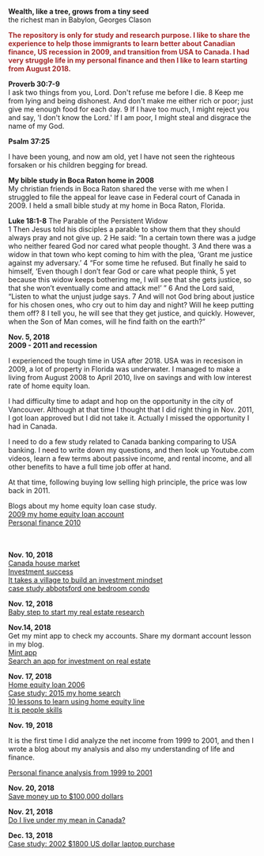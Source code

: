 **Wealth, like a tree, grows from a tiny seed**<br>
the richest man in Babylon, Georges Clason

**<span style="color:brown">The repository is only for study and research purpose. I like to share the experience to help those immigrants to learn better about Canadian finance, US recession in 2009, and transition from USA to Canada. I had very struggle life in my personal finance and then I like to learn starting from August 2018.</span>** <br>

**Proverb 30:7-9**<br>
I ask two things from you, Lord. Don't refuse me before I die. 8 Keep me from lying and being dishonest. And don't make me either rich or poor; just give me enough food for each day. 9 If I have too much, I might reject you and say, 'I don't know the Lord.' If I am poor, I might steal and disgrace the name of my God.<br>

**Psalm 37:25**<br>

I have been young, and now am old, yet I have not seen the righteous forsaken or his children begging for bread.<br>

**My bible study in Boca Raton home in 2008** <br>
My christian friends in Boca Raton shared the verse with me when I struggled to file the appeal for leave case in Federal court of Canada in 2009. I held a small bible study at my home in Boca Raton, Florida. 

**Luke 18:1-8**
The Parable of the Persistent Widow<br>
1 Then Jesus told his disciples a parable to show them that they should always pray and not give up. 2 He said: “In a certain town there was a judge who neither feared God nor cared what people thought. 3 And there was a widow in that town who kept coming to him with the plea, ‘Grant me justice against my adversary.’ 4 “For some time he refused. But finally he said to himself, ‘Even though I don’t fear God or care what people think, 5 yet because this widow keeps bothering me, I will see that she gets justice, so that she won’t eventually come and attack me!’ ” 6 And the Lord said, “Listen to what the unjust judge says. 7 And will not God bring about justice for his chosen ones, who cry out to him day and night? Will he keep putting them off? 8 I tell you, he will see that they get justice, and quickly. However, when the Son of Man comes, will he find faith on the earth?”


**Nov. 5, 2018** <br>
**2009 - 2011 and recession**<br>

I experienced the tough time in USA after 2018. USA was in recesison in 2009, a lot of property in Florida was underwater. I managed to make a living from August 2008 to April 2010, live on savings and with low interest rate of home equity loan. 

I had difficulty time to adapt and hop on the opportunity in the city of Vancouver. Although at that time I thought that I did right thing in Nov. 2011, I got loan approved but I did not take it. Actually I missed the opportunity I had in Canada. 

I need to do a few study related to Canada banking comparing to USA banking. I need to write down my questions, and then look up Youtube.com videos, learn a few terms about passive income, and rental income, and all other benefits to have a full time job offer at hand. 

At that time, following buying low selling high principle, the price was low back in 2011. 

Blogs about my home equity loan case study. <br>
[2009 my home equity loan account](http://juliachencoding.blogspot.com/2018/11/2009-my-home-equity-loan-account.html)<br>
[Personal finance 2010](http://juliachencoding.blogspot.com/2018/11/personal-finance-2010.html)<br>
[]()<br>
[]()<br>

**Nov. 10, 2018**<br>
[Canada house market](http://juliachencoding.blogspot.com/2018/11/canada-house-market.html)<br>
[Investment success](http://juliachencoding.blogspot.com/2018/11/investment-success.html)<br>
[It takes a village to build an investment mindset](http://juliachencoding.blogspot.com/2018/11/it-takes-village-to-build-investment.html)<br>
[case study abbotsford one bedroom condo](https://juliachencoding.blogspot.com/2018/11/case-study-abbotsford-one-bedroom-condo.html)<br>

**Nov. 12, 2018**<br>
[Baby step to start my real estate research](http://juliachencoding.blogspot.com/2018/11/baby-step-to-start-my-real-estate.html)<br>

**Nov.14, 2018**<br>
Get my mint app to check my accounts. Share my dormant account lesson in my blog. <br>
[Mint app](http://juliachencoding.blogspot.com/2018/11/mint-app.html)<br>
[Search an app for investment on real estate](http://juliachencoding.blogspot.com/2018/11/search-app-for-investment-on-real-estate.html)<br>

**Nov. 17, 2018**<br>
[Home equity loan 2006](http://juliachencoding.blogspot.com/2018/11/home-equity-loan-2006.html)<br>
[Case study: 2015 my home search](http://juliachencoding.blogspot.com/2018/11/case-study-2015-my-home-search.html)<br>
[10 lessons to learn using home equity line](http://juliachencoding.blogspot.com/2018/11/10-lessons-to-learn-using-home-equity.html)<br>
[It is people skills](http://juliachencoding.blogspot.com/2018/11/it-is-people-skills.html)<br>

**Nov. 19, 2018**<br>

It is the first time I did analyze the net income from 1999 to 2001, and then I wrote a blog about my analysis and also my understanding of life and finance. 

[Personal finance analysis from 1999 to 2001](http://juliachencoding.blogspot.com/2018/11/personal-finance-analysis-from-1999-to.html)<br>

**Nov. 20, 2018**<br>
[Save money up to $100,000 dollars](http://juliachencoding.blogspot.com/2018/11/save-money-up-to-100000-dollars.html)<br>

**Nov. 21, 2018**<br>
[Do I live under my mean in Canada?](http://juliachencoding.blogspot.com/2018/11/do-i-live-under-my-mean-in-canada.html)<br>


**Dec. 13, 2018**<br>
[Case study: 2002 $1800 US dollar laptop purchase](https://github.com/jianminchen/PersonalFinanceJulia/tree/master/2002%20SONY%20laptop%20purchase)<br>
